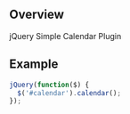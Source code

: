 ## Overview

jQuery Simple Calendar Plugin

## Example

```javascript
jQuery(function($) {
  $('#calendar').calendar();
});
```
